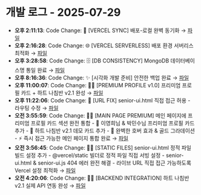 # 개발 로그 - 2025-07-29

- **오후 2:11:13**: Code Change: 🚀 [VERCEL SYNC] 배포-로컬 완벽 동기화 → [파일](../code-changes/2025-07-29T05-11-13-562Z_code_change.json)
- **오후 2:16:28**: Code Change: 🌐 [VERCEL SERVERLESS] 배포 환경 서버리스 최적화 → [파일](../code-changes/2025-07-29T05-16-28-487Z_code_change.json)
- **오후 3:28:58**: Code Change: 🗄️ [DB CONSISTENCY] MongoDB 데이터베이스명 통일 완료 → [파일](../code-changes/2025-07-29T06-28-57-931Z_code_change.json)
- **오후 8:16:36**: Code Change: ✨ [시각화 개발 준비] 안전한 백업 완료 → [파일](../code-changes/2025-07-29T11-16-36-310Z_code_change.json)
- **오후 11:00:07**: Code Change: 💎✨ [PREMIUM PROFILE v1.0] 프리미엄 프로필 카드 + 하트 나침반 v2.1 완성 → [파일](../code-changes/2025-07-29T14-00-07-710Z_code_change.json)
- **오후 11:22:06**: Code Change: 🔧 [URL FIX] senior-ui.html 직접 접근 허용 - 라우팅 수정 → [파일](../code-changes/2025-07-29T14-22-06-358Z_code_change.json)
- **오전 3:55:59**: Code Change: 🎪✨ [MAIN PAGE PREMIUM] 메인 페이지에 프리미엄 프로필 카드 섹션 완전 통합 - 💎 이영희님 & 박민수님 프리미엄 프로필 카드 추가 - 🧭 하트 나침반 v2.1 데모 카드 추가 - 🎯 완벽한 호버 효과 & 골드 그라데이션 - ⚡ 즉시 접근 가능한 메인 페이지 통합 완료 → [파일](../code-changes/2025-07-29T18-55-59-162Z_code_change.json)
- **오전 3:56:45**: Code Change: 🔧🚀 [STATIC FILES] senior-ui.html 정적 파일 빌드 설정 추가 - @vercel/static 빌더로 정적 파일 직접 서빙 설정 - senior-ui.html & senior-ui.js 404 에러 완전 해결 - 라이브 URL 직접 접근 가능하도록 Vercel 설정 최적화 → [파일](../code-changes/2025-07-29T18-56-45-779Z_code_change.json)
- **오전 4:20:06**: Code Change: 🚀🧭 [BACKEND INTEGRATION] 하트 나침반 v2.1 실제 API 연동 완성 → [파일](../code-changes/2025-07-29T19-20-06-329Z_code_change.json)
